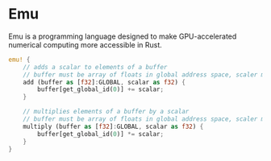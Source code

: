 # Emu
Emu is a programming language designed to make GPU-accelerated numerical computing more accessible in Rust.
```rust
emu! {
	// adds a scalar to elements of a buffer
	// buffer must be array of floats in global address space, scaler must be float
	add (buffer as [f32]:GLOBAL, scalar as f32) {
		buffer[get_global_id(0)] += scalar;
	}

	// multiplies elements of a buffer by a scalar
	// buffer must be array of floats in global address space, scaler must be float
	multiply (buffer as [f32]:GLOBAL, scalar as f32) {
		buffer[get_global_id(0)] *= scalar;
	}
}
```
